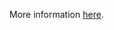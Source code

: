 More information [here](https://docs.bridgecrew.io/docs/ensure-that-the-admission-control-plugin-podsecuritypolicy-is-set).
